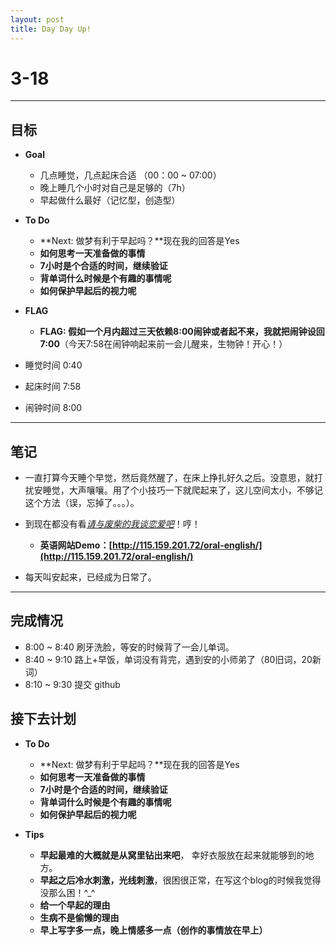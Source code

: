 ```yaml
---
layout: post
title: Day Day Up!
---
```


# 3-18 #

***

## 目标 ##

- **Goal**
    - 几点睡觉，几点起床合适 （00：00 ~ 07:00）
    - 晚上睡几个小时对自己是足够的（7h）
    - 早起做什么最好（记忆型，创造型）

- **To Do**
    - **Next: 做梦有利于早起吗？**现在我的回答是Yes
    - **如何思考一天准备做的事情**
    - **7小时是个合适的时间，继续验证**
    - **背单词什么时候是个有趣的事情呢**
    - **如何保护早起后的视力呢**
    
- **FLAG**
    - **FLAG: 假如一个月内超过三天依赖8:00闹钟或者起不来，我就把闹钟设回7:00**（今天7:58在闹钟响起来前一会儿醒来，生物钟！开心！）
    
- 睡觉时间 0:40
- 起床时间 7:58
- 闹钟时间 8:00

---

## 笔记 ##

- 一直打算今天睡个早觉，然后竟然醒了，在床上挣扎好久之后。没意思，就打扰安睡觉，大声嚷嚷。用了个小技巧一下就爬起来了，这儿空间太小，不够记这个方法（误，忘掉了。。。）。

- 到现在都没有看[*请与废柴的我谈恋爱吧*](http://www.bilibili.com/sp/%E8%AF%B7%E4%B8%8E%E5%BA%9F%E6%9F%B4%E7%9A%84%E6%88%91%E8%B0%88%E6%81%8B%E7%88%B1#S-2160)！哼！
    - **英语网站Demo：[http://115.159.201.72/oral-english/](http://115.159.201.72/oral-english/)**

- 每天叫安起来，已经成为日常了。

---

## 完成情况 ##
- 8:00 ~ 8:40 刷牙洗脸，等安的时候背了一会儿单词。
- 8:40 ~ 9:10 路上+早饭，单词没有背完，遇到安的小师弟了（80旧词，20新词）
- 8:10 ~ 9:30 提交 github

## 接下去计划 ##

- **To Do**
    - **Next: 做梦有利于早起吗？**现在我的回答是Yes
    - **如何思考一天准备做的事情**
    - **7小时是个合适的时间，继续验证**
    - **背单词什么时候是个有趣的事情呢**
    - **如何保护早起后的视力呢**
    
- **Tips**

    - **早起最难的大概就是从窝里钻出来吧**， 幸好衣服放在起来就能够到的地方。
    - **早起之后冷水刺激，光线刺激**，很困很正常，在写这个blog的时候我觉得没那么困！^_^
    - **给一个早起的理由**
    - **生病不是偷懒的理由**
    - **早上写字多一点，晚上情感多一点（创作的事情放在早上）**
